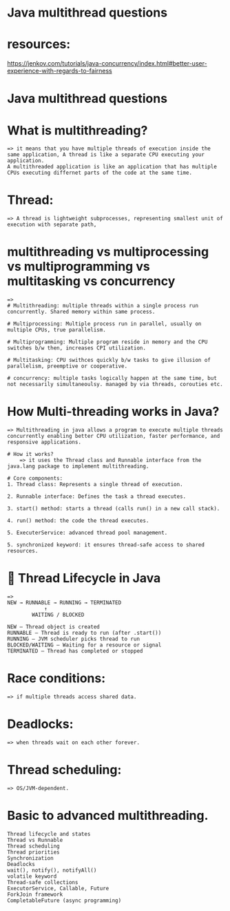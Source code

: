 # Java multithread questions
# resources:

https://jenkov.com/tutorials/java-concurrency/index.html#better-user-experience-with-regards-to-fairness

# Java multithread questions

# What is multithreading?

    => it means that you have multiple threads of execution inside the same application, A thread is like a separate CPU executing your application.
    A multithreaded application is like an application that has multiple CPUs executing differnet parts of the code at the same time.

# Thread:

    => A thread is lightweight subprocesses, representing smallest unit of execution with separate path,

# multithreading vs multiprocessing vs multiprogramming vs multitasking vs concurrency

    =>
    # Multithreading: multiple threads within a single process run concurrently. Shared memory within same process.

    # Multiprocessing: Multiple process run in parallel, usually on multiple CPUs, true parallelism.

    # Multiprogramming: Multiple program reside in memory and the CPU switches b/w then, increases CPI utilization.

    # Multitasking: CPU swithces quickly b/w tasks to give illusion of parallelism, preemptive or cooperative.

    # concurrency: multiple tasks logically happen at the same time, but not necessarily simultaneoulsy. managed by via threads, corouties etc.

# How Multi-threading works in Java?

    => Multithreading in java allows a program to execute multiple threads concurrently enabling better CPU utilization, faster performance, and responsive applications.

    # How it works?
        => it uses the Thread class and Runnable interface from the java.lang package to implement multithreading.

    # Core components:
    1. Thread class: Represents a single thread of execution.

    2. Runnable interface: Defines the task a thread executes.

    3. start() method: starts a thread (calls run() in a new call stack).

    4. run() method: the code the thread executes.

    5. ExecuterService: advanced thread pool management.

    5. synchronized keyword: it ensures thread-safe access to shared resources.

# 🚦 Thread Lifecycle in Java

    =>
    NEW → RUNNABLE → RUNNING → TERMINATED
                ↑
            WAITING / BLOCKED

    NEW – Thread object is created
    RUNNABLE – Thread is ready to run (after .start())
    RUNNING – JVM scheduler picks thread to run
    BLOCKED/WAITING – Waiting for a resource or signal
    TERMINATED – Thread has completed or stopped

# Race conditions:

    => if multiple threads access shared data.

# Deadlocks:

    => when threads wait on each other forever.

# Thread scheduling:

    => OS/JVM-dependent.

# Basic to advanced multithreading.
    
    Thread lifecycle and states
    Thread vs Runnable
    Thread scheduling
    Thread priorities
    Synchronization
    Deadlocks
    wait(), notify(), notifyAll()
    volatile keyword
    Thread-safe collections
    ExecutorService, Callable, Future
    ForkJoin framework
    CompletableFuture (async programming)
